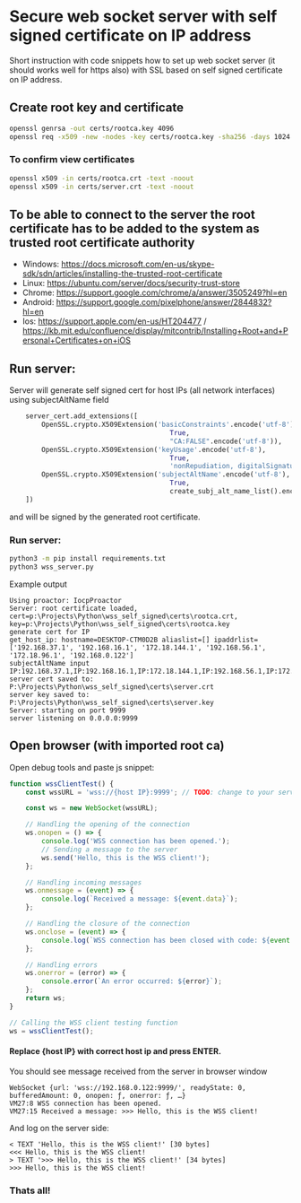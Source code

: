 # Secure web socket server with self signed certificate on IP address
Short instruction with code snippets how to set up web socket server (it should works well for https also) with SSL based on self signed certificate on IP address.

## Create root key and certificate
```sh
openssl genrsa -out certs/rootca.key 4096
openssl req -x509 -new -nodes -key certs/rootca.key -sha256 -days 1024 -out certs/rootca.crt
```

### To confirm view certificates
```sh
openssl x509 -in certs/rootca.crt -text -noout
openssl x509 -in certs/server.crt -text -noout
```

## To be able to connect to the server the root certificate has to be added to the system as trusted root certificate authority
* Windows: https://docs.microsoft.com/en-us/skype-sdk/sdn/articles/installing-the-trusted-root-certificate
* Linux: https://ubuntu.com/server/docs/security-trust-store
* Chrome: https://support.google.com/chrome/a/answer/3505249?hl=en
* Android: https://support.google.com/pixelphone/answer/2844832?hl=en
* Ios: https://support.apple.com/en-us/HT204477 / https://kb.mit.edu/confluence/display/mitcontrib/Installing+Root+and+Personal+Certificates+on+iOS


## Run server:
Server will generate self signed cert for host IPs (all network interfaces) using subjectAltName field

```python
    server_cert.add_extensions([
        OpenSSL.crypto.X509Extension('basicConstraints'.encode('utf-8'),
                                        True,
                                        "CA:FALSE".encode('utf-8')),
        OpenSSL.crypto.X509Extension('keyUsage'.encode('utf-8'),
                                        True,
                                        'nonRepudiation, digitalSignature, keyEncipherment'.encode('utf-8')),
        OpenSSL.crypto.X509Extension('subjectAltName'.encode('utf-8'),
                                        True,
                                        create_subj_alt_name_list().encode('utf-8'))
    ])
```

and will be signed by the generated root certificate.

### Run server:
```sh
python3 -m pip install requirements.txt
python3 wss_server.py
```

Example output
```
Using proactor: IocpProactor
Server: root certificate loaded, cert=p:\Projects\Python\wss_self_signed\certs\rootca.crt, key=p:\Projects\Python\wss_self_signed\certs\rootca.key
generate cert for IP
get_host_ip: hostname=DESKTOP-CTM0D2B aliaslist=[] ipaddrlist=['192.168.37.1', '192.168.16.1', '172.18.144.1', '192.168.56.1', '172.18.96.1', '192.168.0.122']
subjectAltName input IP:192.168.37.1,IP:192.168.16.1,IP:172.18.144.1,IP:192.168.56.1,IP:172.18.96.1,IP:192.168.0.122
server cert saved to: P:\Projects\Python\wss_self_signed\certs\server.crt
server key saved to: P:\Projects\Python\wss_self_signed\certs\server.key
Server: starting on port 9999
server listening on 0.0.0.0:9999
```

## Open browser (with imported root ca)
Open debug tools and paste js snippet:

```js
function wssClientTest() {
    const wssURL = 'wss://{host IP}:9999'; // TODO: change to your server IP

    const ws = new WebSocket(wssURL);

    // Handling the opening of the connection
    ws.onopen = () => {
        console.log('WSS connection has been opened.');
        // Sending a message to the server
        ws.send('Hello, this is the WSS client!');
    };

    // Handling incoming messages
    ws.onmessage = (event) => {
        console.log(`Received a message: ${event.data}`);
    };

    // Handling the closure of the connection
    ws.onclose = (event) => {
        console.log(`WSS connection has been closed with code: ${event.code} and reason: ${event.reason}`);
    };

    // Handling errors
    ws.onerror = (error) => {
        console.error(`An error occurred: ${error}`);
    };
    return ws;
}

// Calling the WSS client testing function
ws = wssClientTest();
```

#### Replace {host IP} with correct host ip and press ENTER.
You should see message received from the server in browser window
```
WebSocket {url: 'wss://192.168.0.122:9999/', readyState: 0, bufferedAmount: 0, onopen: ƒ, onerror: ƒ, …}
VM27:8 WSS connection has been opened.
VM27:15 Received a message: >>> Hello, this is the WSS client!
```
And log on the server side:
```
< TEXT 'Hello, this is the WSS client!' [30 bytes]
<<< Hello, this is the WSS client!
> TEXT '>>> Hello, this is the WSS client!' [34 bytes]
>>> Hello, this is the WSS client!
```

### Thats all!

